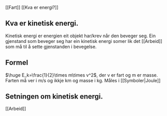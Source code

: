 [[Fart]]
[[Kva er energi?]]

## Kva er kinetisk energi.
Kinetisk energi er energien eit objekt har/krev når den beveger seg. Ein gjenstand som beveger seg har ein kinetisk energi somer lik det [[Arbeid]] som må til å sette gjenstanden i bevegelse.


## Formel
$\huge E_k=\frac{1}{2}\times m\times v^2$, der v er fart og m er masse.
Farten må ver i m/s og ikkje km og masse i kg. Måles i [[Symboler|Joule]]

## Setningen om kinetisk energi.
[[Arbeid]]


